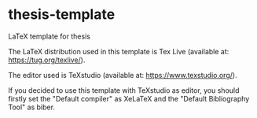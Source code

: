 # thesis-template

LaTeX template for thesis

The LaTeX distribution used in this template is Tex Live (available at: https://tug.org/texlive/).

The editor used is TeXstudio (available at: https://www.texstudio.org/).

If you decided to use this template with TeXstudio as editor, you should firstly set the "Default compiler" as XeLaTeX and the "Default Bibliography Tool" as biber.